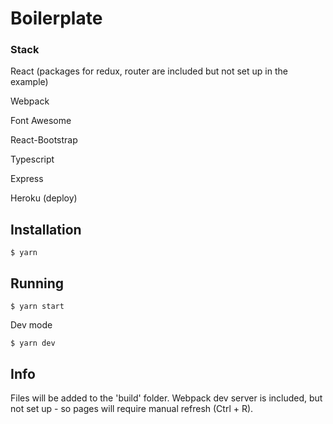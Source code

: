 # Boilerplate

### Stack

React (packages for redux, router are included but not set up in the example)

Webpack

Font Awesome

React-Bootstrap

Typescript

Express

Heroku (deploy)

## Installation

```
$ yarn
```

## Running

```
$ yarn start
```

Dev mode

```
$ yarn dev
```

## Info

Files will be added to the 'build' folder. Webpack dev server is included, but not set up - so pages will require manual refresh (Ctrl + R).
